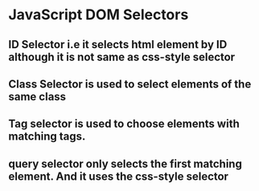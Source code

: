# JavaScript DOM Selectors

## ID Selector i.e it selects html element by ID although it is not same as css-style selector

## Class Selector is used to select elements of the same class

## Tag selector is used to choose elements with matching tags.

## query selector only selects the first matching element. And it uses the css-style selector